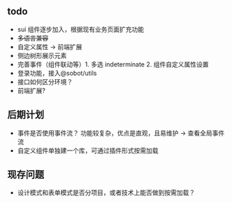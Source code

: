 ## todo

- sui 组件逐步加入，根据现有业务页面扩充功能
- <s>多语言兼容</s>
- 自定义属性 -> 前端扩展
- 侧边树形展示元素
- 完善事件（组件联动等）1. 多选 indeterminate 2. 组件自定义属性设置
- 登录功能，接入@sobot/utils
- 接口如何区分环境？
- 前端扩展?

## 后期计划

- 事件是否使用事件流？ 功能较复杂，优点是直观，且易维护 -> 查看全局事件流
- 自定义组件单独建一个库，可通过插件形式按需加载

## 现存问题

- 设计模式和表单模式是否分项目，或者技术上能否做到按需加载？
